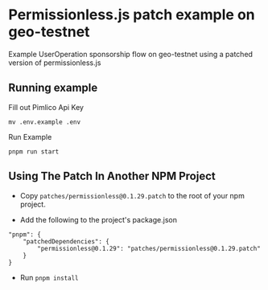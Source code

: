 # Permissionless.js patch example on geo-testnet

Example UserOperation sponsorship flow on geo-testnet using a patched version of permissionless.js

## Running example

Fill out Pimlico Api Key

```
mv .env.example .env
```

Run Example

```
pnpm run start
```

## Using The Patch In Another NPM Project
- Copy `patches/permissionless@0.1.29.patch` to the root of your npm project.

- Add the following to the project's package.json

```
"pnpm": {
	"patchedDependencies": {
		"permissionless@0.1.29": "patches/permissionless@0.1.29.patch"
	}
}
```

- Run `pnpm install`
